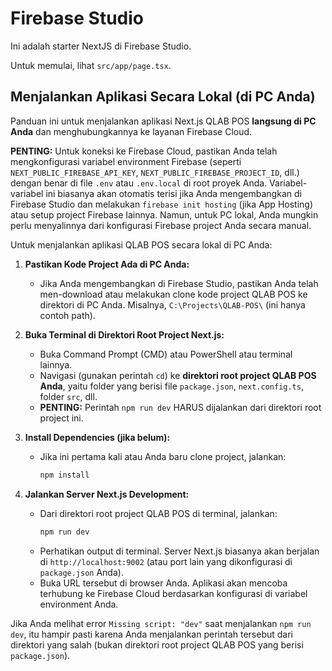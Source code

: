 
# Firebase Studio

Ini adalah starter NextJS di Firebase Studio.

Untuk memulai, lihat `src/app/page.tsx`.

## Menjalankan Aplikasi Secara Lokal (di PC Anda)

Panduan ini untuk menjalankan aplikasi Next.js QLAB POS **langsung di PC Anda** dan menghubungkannya ke layanan Firebase Cloud.

**PENTING:** Untuk koneksi ke Firebase Cloud, pastikan Anda telah mengkonfigurasi variabel environment Firebase (seperti `NEXT_PUBLIC_FIREBASE_API_KEY`, `NEXT_PUBLIC_FIREBASE_PROJECT_ID`, dll.) dengan benar di file `.env` atau `.env.local` di root proyek Anda. Variabel-variabel ini biasanya akan otomatis terisi jika Anda mengembangkan di Firebase Studio dan melakukan `firebase init hosting` (jika App Hosting) atau setup project Firebase lainnya. Namun, untuk PC lokal, Anda mungkin perlu menyalinnya dari konfigurasi Firebase project Anda secara manual.

Untuk menjalankan aplikasi QLAB POS secara lokal di PC Anda:

1.  **Pastikan Kode Project Ada di PC Anda:**
    *   Jika Anda mengembangkan di Firebase Studio, pastikan Anda telah men-download atau melakukan clone kode project QLAB POS ke direktori di PC Anda. Misalnya, `C:\Projects\QLAB-POS\` (ini hanya contoh path).

2.  **Buka Terminal di Direktori Root Project Next.js:**
    *   Buka Command Prompt (CMD) atau PowerShell atau terminal lainnya.
    *   Navigasi (gunakan perintah `cd`) ke **direktori root project QLAB POS Anda**, yaitu folder yang berisi file `package.json`, `next.config.ts`, folder `src`, dll.
    *   **PENTING:** Perintah `npm run dev` HARUS dijalankan dari direktori root project ini.

3.  **Install Dependencies (jika belum):**
    *   Jika ini pertama kali atau Anda baru clone project, jalankan:
        ```bash
        npm install
        ```

4.  **Jalankan Server Next.js Development:**
    *   Dari direktori root project QLAB POS di terminal, jalankan:
        ```bash
        npm run dev
        ```
    *   Perhatikan output di terminal. Server Next.js biasanya akan berjalan di `http://localhost:9002` (atau port lain yang dikonfigurasi di `package.json` Anda).
    *   Buka URL tersebut di browser Anda. Aplikasi akan mencoba terhubung ke Firebase Cloud berdasarkan konfigurasi di variabel environment Anda.

Jika Anda melihat error `Missing script: "dev"` saat menjalankan `npm run dev`, itu hampir pasti karena Anda menjalankan perintah tersebut dari direktori yang salah (bukan direktori root project QLAB POS yang berisi `package.json`).
